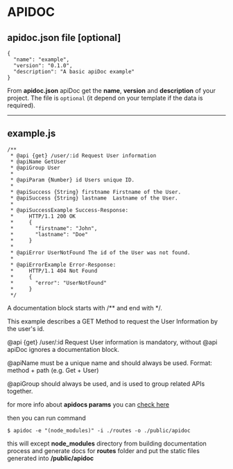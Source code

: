 # APIDOC

## **apidoc.json** file [optional]
```
{
  "name": "example",
  "version": "0.1.0",
  "description": "A basic apiDoc example"
}
```
From **apidoc.json** apiDoc get the **name**, **version** and **description** of your project.
The file is `optional` (it depend on your template if the data is required).

<hr>

## **example.js**

```
/**
 * @api {get} /user/:id Request User information
 * @apiName GetUser
 * @apiGroup User
 *
 * @apiParam {Number} id Users unique ID.
 *
 * @apiSuccess {String} firstname Firstname of the User.
 * @apiSuccess {String} lastname  Lastname of the User.
 *
 * @apiSuccessExample Success-Response:
 *     HTTP/1.1 200 OK
 *     {
 *       "firstname": "John",
 *       "lastname": "Doe"
 *     }
 *
 * @apiError UserNotFound The id of the User was not found.
 *
 * @apiErrorExample Error-Response:
 *     HTTP/1.1 404 Not Found
 *     {
 *       "error": "UserNotFound"
 *     }
 */
```

A documentation block starts with /** and end with */.

This example describes a GET Method to request the User Information by the user's id.

@api {get} /user/:id Request User information is mandatory, without @api apiDoc ignores a documentation block.

@apiName must be a unique name and should always be used.
Format: method + path (e.g. Get + User)

@apiGroup should always be used, and is used to group related APIs together.

for more info about **apidocs params** you can [check here](https://apidocjs.com/#params)

then you can run command 
```console
$ apidoc -e "(node_modules)" -i ./routes -o ./public/apidoc
```
this will except **node_modules** directory from building documentation process and generate docs for **routes** folder and put the static files generated into **/public/apidoc**